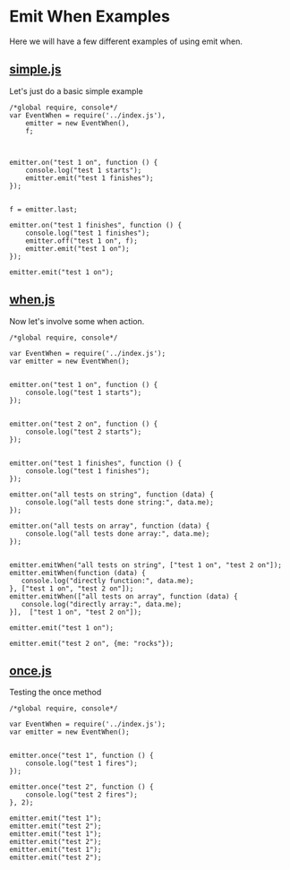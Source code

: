 # Emit When Examples

Here we will have a few different examples of using emit when. 

## [simple.js](#simple.js "save: |jshint")

Let's just do a basic simple example

    /*global require, console*/
    var EventWhen = require('../index.js'),
        emitter = new EventWhen(), 
        f;



    emitter.on("test 1 on", function () {
        console.log("test 1 starts");
        emitter.emit("test 1 finishes");
    });


    f = emitter.last;

    emitter.on("test 1 finishes", function () {
        console.log("test 1 finishes");
        emitter.off("test 1 on", f);
        emitter.emit("test 1 on");
    });

    emitter.emit("test 1 on");

## [when.js](#when.js "save:| jshint")

Now let's involve some when action.

    /*global require, console*/

    var EventWhen = require('../index.js');
    var emitter = new EventWhen();


    emitter.on("test 1 on", function () {
        console.log("test 1 starts");
    });


    emitter.on("test 2 on", function () {
        console.log("test 2 starts");
    });


    emitter.on("test 1 finishes", function () {
        console.log("test 1 finishes");
    });

    emitter.on("all tests on string", function (data) {
        console.log("all tests done string:", data.me);
    });

    emitter.on("all tests on array", function (data) {
        console.log("all tests done array:", data.me);
    });


    emitter.emitWhen("all tests on string", ["test 1 on", "test 2 on"]);
    emitter.emitWhen(function (data) {
       console.log("directly function:", data.me);    
    }, ["test 1 on", "test 2 on"]);
    emitter.emitWhen(["all tests on array", function (data) {
       console.log("directly array:", data.me);    
    }],  ["test 1 on", "test 2 on"]);

    emitter.emit("test 1 on");

    emitter.emit("test 2 on", {me: "rocks"});

## [once.js](#once.js "save: | jshint")

Testing the once method

    /*global require, console*/

    var EventWhen = require('../index.js');
    var emitter = new EventWhen();


    emitter.once("test 1", function () {
        console.log("test 1 fires");
    });

    emitter.once("test 2", function () {
        console.log("test 2 fires");
    }, 2);

    emitter.emit("test 1");
    emitter.emit("test 2");
    emitter.emit("test 1");
    emitter.emit("test 2");
    emitter.emit("test 1");
    emitter.emit("test 2");
